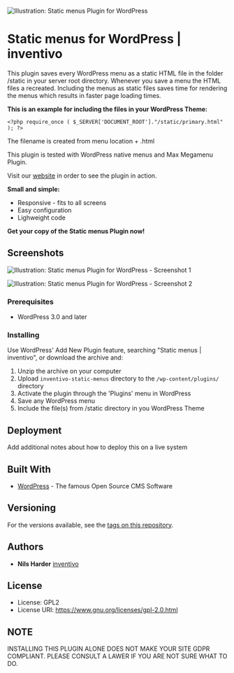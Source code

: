 ![Illustration: Static menus Plugin for WordPress](https://ps.w.org/inventivo-cookie-notice/assets/banner-772x250.jpg?rev=1881239)

# Static menus for WordPress | inventivo

This plugin saves every WordPress menu as a static HTML file in the folder /static in your server root directory. Whenever you save a menu the HTML files a recreated.
Including the menus as static files saves time for rendering the menus which results in faster page loading times.

**This is an example for including the files in your WordPress Theme:**

```<?php require_once ( $_SERVER['DOCUMENT_ROOT']."/static/primary.html" ); ?>```

The filename is created from menu location + .html

This plugin is tested with WordPress native menus and Max Megamenu Plugin.

Visit our <a href="https://www.inventivo.de">website</a> in order to see the plugin in action.

**Small and simple:**
* Responsive - fits to all screens
* Easy configuration
* Lighweight code

**Get your copy of the Static menus Plugin now!**

## Screenshots

![Illustration: Static menus Plugin for WordPress - Screenshot 1](https://ps.w.org/inventivo-cookie-notice/trunk/screenshot-1.png?rev=1943671)

![Illustration: Static menus Plugin for WordPress - Screenshot 2](https://ps.w.org/inventivo-cookie-notice/trunk/screenshot-2.png?rev=1943671)

### Prerequisites

* WordPress 3.0 and later

### Installing

Use WordPress' Add New Plugin feature, searching "Static menus | inventivo", or download the archive and:

1. Unzip the archive on your computer  
2. Upload `inventivo-static-menus` directory to the `/wp-content/plugins/` directory
3. Activate the plugin through the 'Plugins' menu in WordPress
4. Save any WordPress menu
5. Include the file(s) from /static directory in you WordPress Theme


## Deployment

Add additional notes about how to deploy this on a live system

## Built With

* [WordPress](https://www.wordpress.org) - The famous Open Source CMS Software

## Versioning

For the versions available, see the [tags on this repository](https://github.com/your/project/tags). 

## Authors

* **Nils Harder** [inventivo](https://www.inventivo.de)

## License

* License:      GPL2
* License URI:  https://www.gnu.org/licenses/gpl-2.0.html

## NOTE

INSTALLING THIS PLUGIN ALONE DOES NOT MAKE YOUR SITE GDPR COMPLIANT. PLEASE CONSULT A LAWER IF YOU ARE NOT SURE WHAT TO DO.
